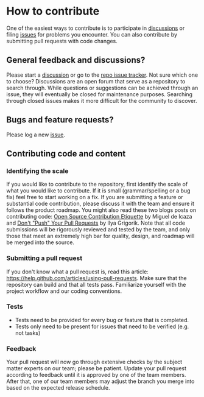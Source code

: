 # How to contribute

One of the easiest ways to contribute is to participate in [discussions](../../discussions) or filing [issues](../../issues) for problems you encounter. You can also contribute by submitting pull requests with code changes.

## General feedback and discussions?

Please start a [discussion](../../discussions) or go to the [repo issue tracker](../../issues). Not sure which one to choose? Discussions are an open forum that serve as a repository to search through. While questions or suggestions can be achieved through an issue, they will eventually be closed for maintenance purposes. Searching through closed issues makes it more difficult for the community to discover.

## Bugs and feature requests?

Please log a new [issue](../../issues).

## Contributing code and content

### Identifying the scale

If you would like to contribute to the repository, first identify the scale of what you would like to contribute. If it is small (grammar/spelling or a bug fix) feel free to start working on a fix. If you are submitting a feature or substantial code contribution, please discuss it with the team and ensure it follows the product roadmap. You might also read these two blogs posts on contributing code: [Open Source Contribution Etiquette](http://tirania.org/blog/archive/2010/Dec-31.html) by Miguel de Icaza and [Don't "Push" Your Pull Requests](https://www.igvita.com/2011/12/19/dont-push-your-pull-requests/) by Ilya Grigorik. Note that all code submissions will be rigorously reviewed and tested by the team, and only those that meet an extremely high bar for quality, design, and roadmap will be merged into the source.

### Submitting a pull request

If you don't know what a pull request is, read this article: https://help.github.com/articles/using-pull-requests. Make sure that the repository can build and that all tests pass. Familiarize yourself with the project workflow and our coding conventions.

### Tests

-  Tests need to be provided for every bug or feature that is completed.
-  Tests only need to be present for issues that need to be verified (e.g. not tasks)

### Feedback

Your pull request will now go through extensive checks by the subject matter experts on our team; please be patient. Update your pull request according to feedback until it is approved by one of the team members. After that, one of our team members may adjust the branch you merge into based on the expected release schedule.